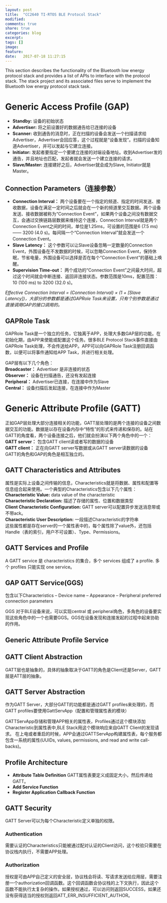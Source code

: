 ```yaml
---
layout: post
title:  "CC2640 TI-RTOS BLE Protocol Stack"
modified:
comments: true
share: true
categories: blog
excerpt:
tags: []
image:
feature:
date:   2017-07-18 11:27:15
---
```


This section describes the functionality of the Bluetooth low energy protocol stack and provides a list of APIs to interface with the protocol stack. The stack project and its associated files serve to implement the Bluetooth low energy protocol stack task.

# Generic Access Profile (GAP) #
+ **Standby:** 设备的初始状态
+ **Advertiser:** 将之前设置好的数据通告给已连接的设备
+ **Scanner:** 收到通告的消息时，正在扫描的设备会发送一个扫描请求给Advertiser，Advertiser会回应答，这个过程就是“设备发现”。扫描的设备知道Advertiser，并可以发起与它建立连接。
+ **Initiator:** 发起者要指定一个要建立连接的对端设备地址。收到Advertiser发的通告，并且地址也匹配，发起者就会发送一个建立连接的请求。
+ **Slave/Master:** 连接建好之后，Advertiser就会成为Slave, Initiator就是Master。

## Connection Parameters（连接参数） ##
+ **Connection Interval：** 两个设备要在一个指定的频道、指定的时间发送、接收数据，设备在满足一定时间之后就会在一个新的频道里交互数据。两个设备发送、接收数据被称为“Connection Event”，如果两个设备之间没有数据交互，会通过交换链路层数据来维持这个连接，Connection Interval就是两个Connection Event之间的时间，单位是1.25ms，可设置的范围是6 (7.5 ms) —— 3200 (4.0 s)。每间隔一个“Connection Interval”就会发送一个Connection Event。
+ **Slave Latency：** 这个参数可以让Slave设备忽略一定数量的Connection Event，外围设备在不发数据的时候，可以忽略Connection Event，保持休眠，节省电量，外围设备可以选择是否在每个“Connection Event”的基础上唤醒。
+ **Supervision Time-out：** 两个成功的“Connection Event”之间最大时间，超过这个时间就会中断连接、返回非连接状态。参数范围是10ms，配置范围：10 (100 ms) to 3200 (32.0 s)。

*Effective Connection Interval = (Connection Interval) × (1 + [Slave Latency])，大部分的参数都是通过GAPRole Task来设置，只有个别参数是通过直接调用GAP的接口调用的。*

## GAPRole Task ##
GAPRole Task是一个独立的任务，它独离于APP，处理大多数GAP层的功能。在初始化期，由APP来使能或配置这个任务。很多BLE Protocol Stack事件直接由GAPRole Task处理，不会传送给APP。APP可以向GAPRole Task注册回调函数，以便可以将事件通知给APP Task，并进行相关处理。

GAP层有以下几个角色：  
**Broadcaster：** Advertiser 是非连接的状态  
**Observer：** 设备在扫描通告，还没有发起连接  
**Peripheral：** Advertiser已连接，在连接中作为Slave  
**Central：** 设备扫描后发起连接，在连接中作为Master

# Generic Attribute Profile (GATT) #
正如GAP层处理大部分连接相关的功能，GATT层处理的是两个连接的设备之间数据交互的功能。数据是以存在设备内存中“特性”的形式来传递和保存的。站在GATT的角度看，两个设备连接之后，他们就会扮演以下两个角色中的一个：  
**GATT server：** 包含GATT client读或者写的数据的设备  
**GATT client：** 正在向GATT server写数据或从GATT server读数据的设备  
GATT的角色和GAP的角色是相互独立的。

## GATT Characteristics and Attributes ##
属性是实际上设备之间传输的信息，Characteristics就是将数据、属性和配置等信息组合起来使用。一个典型的Characteristics包含以下几个属性：  
**Characteristic Value:** data value of the characteristic  
**Characteristic Declaration:** 描述了存储的属性、位置和数据类型  
**Client Characteristic Configuration:** GATT server可以配置异步发送消息带或不带ack。  
**Characteristic User Description:** 一段描述Characteristic的字符串  
这些属性都是存在server的一个属性表中的，每个属性除了value外，还包括Handle（表的索引，用户不可设置）、Type、Permissions。  

## GATT Services and Profile ##
A GATT service 是 characteristics 的集合，多个 services 组成了 a profile. 多个 profiles 只能实现 one service。

## GAP GATT Service(GGS) ##
包含以下Characteristics
– Device name
– Appearance
– Peripheral preferred connection parameters

GGS 对于BLE设备来说，可以实现central 或 peripheral角色，多角色的设备要实现这些角色中的一个也需要GGS。GGS在设备发现和连接发起的过程中起来协助的作用。

## Generic Attribute Profile Service ##

## GATT Client Abstraction ##
GATT层也是抽象的，具体的抽象取决于GATT的角色是Client还是Server，GATT层是ATT层的抽象。

## GATT Server Abstraction ##
作为GATT Server，大部分GATT的功能都是通过GATT profiles来处理的，而GATT profiles要使用GattServApp（配置和管理属性表的模块）

GATTServApp存储和管理APP相关的属性表，Profiles通过这个模块添加Characteristic到属性表中,BLE Stack用这个模块响应来自GATT Client的发现请求。
在上电或者重启的时候，APP会通过GATTServApp构建属性表，每个服务都包含一系统的属性(UUIDs, values, permissions, and read and write call-backs)。

## Profile Architecture ##
+ **Attribute Table Definition**
GATT属性表要定义成固定大小，然后传递给GATT。
+ **Add Service Function**
+ **Register Application Callback Function**

## GATT Security ##
GATT Server可以为每个Characteristic定义单独的权限。
### Authentication ###
需要认证的Characteristics只能被通过配对认证的Client访问，这个校验只需要在协议栈内执行，不需要APP处理。

### Authorization ###
授权是可由APP自己定义的安全层，协议栈会将读、写请求发送给应用层，需要注册一个authorization回调函数。这个回调函数会协议栈的上下文执行，因此这个函数不能执行太复杂的操作。如果授权通过，可以访问则返回SUCCESS，如果还没有获得适当的授权则返回ATT_ERR_INSUFFICIENT_AUTHOR。